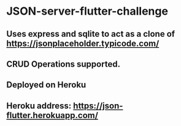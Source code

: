 # JSON-server-flutter-challenge
## Uses express and sqlite to act as a clone of https://jsonplaceholder.typicode.com/
## CRUD Operations supported.
## Deployed on Heroku
## Heroku address: https://json-flutter.herokuapp.com/
